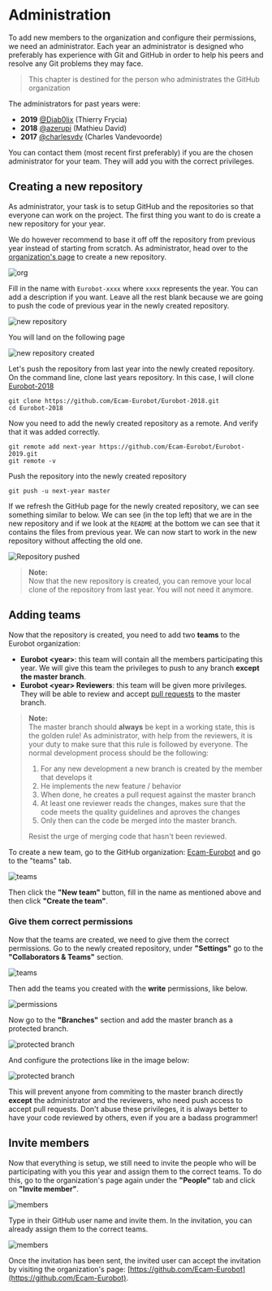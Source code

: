 # Administration

To add new members to the organization and configure their permissions, we need an
administrator. Each year an administrator is designed who preferably has experience with
Git and GitHub in order to help his peers and resolve any Git problems they may face.

> This chapter is destined for the person who administrates the GitHub organization

The administrators for past years were:

- **2019** [@Diab0lix](https://github.com/orgs/Ecam-Eurobot/people/Diab0lix) (Thierry Frycia)
- **2018** [@azerupi](https://github.com/azerupi) (Mathieu David)
- **2017** [@charlesvdv](https://github.com/charlesvdv) (Charles Vandevoorde)

You can contact them (most recent first preferably) if you are the chosen administrator for your team.
They will add you with the correct privileges.

## Creating a new repository

As administrator, your task is to setup GitHub and the repositories so that everyone can work on the 
project. The first thing you want to do is create a new repository for your year.

We do however recommend to base it off off the repository from previous year instead of starting from scratch.
As administrator, head over to the [organization's page](https://github.com/Ecam-Eurobot) to create a new repository.

![org](img/organization/org.png)

Fill in the name with `Eurobot-xxxx` where `xxxx` represents the year. You can add a description if you want. Leave all
the rest blank because we are going to push the code of previous year in the newly created repository.

![new repository](img/organization/new-repo.png)

You will land on the following page

![new repository created](img/organization/new-repo2.png)

Let's push the repository from last year into the newly created repository.
On the command line, clone last years repository. In this case, I will clone [Eurobot-2018](https://github.com/Ecam-Eurobot/Eurobot-2018)

```
git clone https://github.com/Ecam-Eurobot/Eurobot-2018.git
cd Eurobot-2018
```

Now you need to add the newly created repository as a remote. And verify that it was added correctly.

```
git remote add next-year https://github.com/Ecam-Eurobot/Eurobot-2019.git
git remote -v
```

Push the repository into the newly created repository

```
git push -u next-year master
```

If we refresh the GitHub page for the newly created repository, we can see something similar to below.
We can see (in the top left) that we are in the new repository and if we look at the `README` at the
bottom we can see that it contains the files from previous year. We can now start to work in the new
repository without affecting the old one.

![Repository pushed](img/organization/new-repo3.png)

> **Note:**  
> Now that the new repository is created, you can remove your local clone of the repository from last year.
> You will not need it anymore.

## Adding teams

Now that the repository is created, you need to add two **teams** to the Eurobot organization:

- **Eurobot \<year\>**: this team will contain all the members participating this year. We will give this team the privileges to push to any branch **except the master branch**.
- **Eurobot \<year\> Reviewers**: this team will be given more privileges. They will be able to review and accept [pull requests](https://help.github.com/articles/about-pull-requests/)
  to the master branch.

> **Note:**  
> The master branch should **always** be kept in a working state, this is the golden rule! As administrator, with help from the reviewers, it is your duty to make sure
> that this rule is followed by everyone. The normal development process should be the following:
> 1. For any new development a new branch is created by the member that develops it
> 2. He implements the new feature / behavior
> 3. When done, he creates a pull request against the master branch
> 4. At least one reviewer reads the changes, makes sure that the code meets the quality guidelines and aproves the changes
> 5. Only then can the code be merged into the master branch.
>
> Resist the urge of merging code that hasn't been reviewed.

To create a new team, go to the GitHub organization: [Ecam-Eurobot](https://github.com/Ecam-Eurobot) and go to the "teams" tab.

![teams](img/organization/new-team-1.png)

Then click the **"New team"** button, fill in the name as mentioned above and then click **"Create the team"**.

### Give them correct permissions

Now that the teams are created, we need to give them the correct permissions. Go to the newly created repository, under **"Settings"**
go to the **"Collaborators & Teams"** section.

![teams](img/organization/new-team-2.png)

Then add the teams you created with the **write** permissions, like below.

![permissions](img/organization/permissions-1.png)

Now go to the **"Branches"** section and add the master branch as a protected branch.

![protected branch](img/organization/permissions-2.png)

And configure the protections like in the image below:

![protected branch](img/organization/permissions-3.png)

This will prevent anyone from commiting to the master branch directly **except** the administrator and the reviewers, who need push access to accept pull requests.
Don't abuse these privileges, it is always better to have your code reviewed by others, even if you are a badass programmer!

## Invite members
Now that everything is setup, we still need to invite the people who will be participating with you this year and assign them to the correct teams.
To do this, go to the organization's page again under the **"People"** tab and click on **"Invite member"**.

 ![members](img/organization/members-1.png)

Type in their GitHub user name and invite them. In the invitation, you can already assign them to the correct teams.

![members](img/organization/members-2.png)

Once the invitation has been sent, the invited user can accept the invitation by visiting the
organization's page: [https://github.com/Ecam-Eurobot](https://github.com/Ecam-Eurobot).

